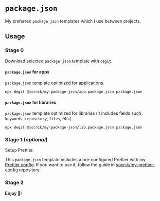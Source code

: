 # `package.json`

My preferred `package.json` templates which I use between projects.

## Usage

### Stage 0

Download selected `package.json` template with [`degit`](https://github.com/Rich-Harris/degit).

#### `package.json` for apps

`package.json` template optimized for applications.

```shell
npx degit @socnik/my-package-json/app.package.json package.json
```

#### `package.json` for libraries

`package.json` template optimized for libraries (it includes fields such `keywords`, `repository`, `files`, etc.)

```shell
npx degit @socnik/my-package-json/lib.package.json package.json
```

### Stage 1 (_optional_)

Setup Prettier.

This `package.json` template includes a pre-configured Prettier with my [Prettier config](https://github.com/socnik/my-prettier-config). If you want to use it, follow the guide in [socnik/my-prettier-config](https://github.com/socnik/my-prettier-config#usage) repository.

### Stage 2

**Enjoy 🚀!**
